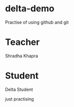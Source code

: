 # delta-demo
Practise of using github and git

# Teacher
Shradha Khapra

# Student
Delta Student

just practising

